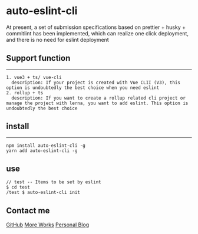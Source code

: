 # auto-eslint-cli
At present, a set of submission specifications based on prettier + husky + commitlint has been implemented, which can realize one click deployment, and there is no need for eslint deployment

## Support function
------------------------------------------------
```
1. vue3 + ts/ vue-cli
  description: If your project is created with Vue CLII (V3), this option is undoubtedly the best choice when you need eslint
2. rollup + ts
  description: If you want to create a rollup related cli project or manage the project with lerna, you want to add eslint. This option is undoubtedly the best choice
```
## install
------------------------------------------------
```
npm install auto-eslint-cli -g
yarn add auto-eslint-cli -g
```
## use
```
// test -- Items to be set by eslint 
$ cd test
/test $ auto-eslint-cli init
```
## Contact me
[GitHub](https://github.com/a572251465/auto-eslint-cli)
[More Works](http://lihh-core.top)
[Personal Blog](http://lihh-core.top/share)